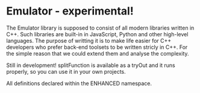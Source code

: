 # Emulator - experimental!

The Emulator library is supposed to consist of all modern libraries written in C++. Such libraries are built-in in JavaScript, Python and other high-level languages. 
The purpose of writting it is to make life easier for C++ developers who prefer back-end toolsets to be written stricly in C++. For the simple reason that we could extend them and analyse the complexity.

Still in development! splitFunction is available as a tryOut and it runs properly, so you can use it in your own projects.


All definitions declared within the ENHANCED namespace.
